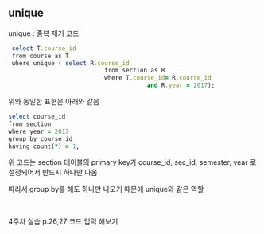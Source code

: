 ## unique 

unique : 중복 제거 코드 

```ruby
 select T.course_id
 from course as T
 where unique ( select R.course_id
                           from section as R
                           where T.course_id= R.course_id 
                                       and R.year = 2017);
```

위와 동일한 표현은 아래와 같음 

```ruby
select course_id
from section
where year = 2017
group by course_id
having count(*) = 1;
```

위 코드는 section 테이블의 primary key가 course_id, sec_id, semester, year 로 설정되어서 반드시 하나만 나옴 

따라서 group by를 해도 하나만 나오기 때문에 unique와 같은 역할 

<br/>

4주차 실습 p.26,27 코드 입력 해보기 



































